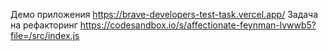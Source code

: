 Демо приложения https://brave-developers-test-task.vercel.app/
Задача на рефакторинг https://codesandbox.io/s/affectionate-feynman-lvwwb5?file=/src/index.js
